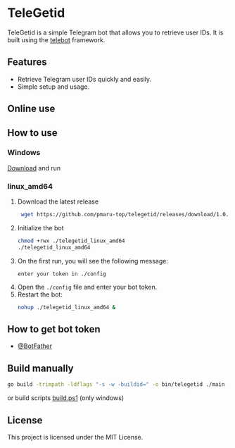 # TeleGetid

TeleGetid is a simple Telegram bot that allows you to retrieve user IDs. It is built using the [telebot](https://github.com/tucnak/telebot) framework.

## Features
- Retrieve Telegram user IDs quickly and easily.
- Simple setup and usage.

## Online use


## How to use

### Windows
[Download](https://github.com/pmaru-top/telegetid/releases/download/1.0.0/telegetid_windows_amd64) and run

### linux_amd64
1. Download the latest release
   ```sh
    wget https://github.com/pmaru-top/telegetid/releases/download/1.0.0/telegetid_linux_amd64
   ```
2. Initialize the bot
   ```sh
   chmod +rwx ./telegetid_linux_amd64
   ./telegetid_linux_amd64
   ```
3. On the first run, you will see the following message:
   ```
   enter your token in ./config
   ```
4. Open the `./config` file and enter your bot token.
5. Restart the bot:
   ```sh
   nohup ./telegetid_linux_amd64 &
   ```

## How to get bot token
- [@BotFather](https://t.me/BotFather)

## Build manually
```sh
go build -trimpath -ldflags "-s -w -buildid=" -o bin/telegetid ./main
```

or build scripts [build.ps1](build.ps1) (only windows)

## License
This project is licensed under the MIT License.